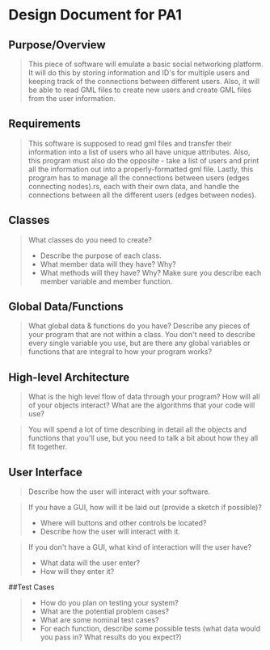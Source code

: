 # Design Document for PA1

## Purpose/Overview
> This piece of software will emulate a basic social networking platform. It will do this by storing information and ID's for multiple users and keeping track of the connections between different users. Also, it will be able to read GML files to create new users and create GML files from the user information.


## Requirements
> This software is supposed to read gml files and transfer their information into a list of users who all have unique attributes. Also, this program must also do the opposite - take a list of users and print all the information out into a properly-formatted gml file. Lastly, this program has to manage all the connections between users (edges connecting nodes).rs, each with their own data, and handle the connections between all the different users (edges between nodes).

## Classes
> What classes do you need to create?
> + Describe the purpose of each class.
> + What member data will they have? Why?
> + What methods will they have? Why?
> Make sure you describe each member variable and member function.


## Global Data/Functions
> What global data & functions do you have? Describe any pieces of your program that are not within a class. You don't need to describe every single variable you use, but are there any global variables or functions that are integral to how your program works?

## High-level Architecture
> What is the high level flow of data through your program? How will all of your objects interact? What are the algorithms that your code will use?

> You will spend a lot of time describing in detail all the objects and functions that you'll use, but you need to talk a bit about how they all fit together.


## User Interface
> Describe how the user will interact with your software.

> If you have a GUI, how will it be laid out (provide a sketch if possible)?
> + Where will buttons and other controls be located?
> + Describe how the user will interact with it.

> If you don't have a GUI, what kind of interaction will the user have?
> + What data will the user enter?
> + How will they enter it?


##Test Cases
> + How do you plan on testing your system?
> + What are the potential problem cases?
> + What are some nominal test cases?
> + For each function, describe some possible tests (what data would you pass in? What results do you expect?)
